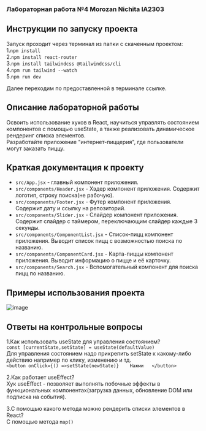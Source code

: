 
### Лабораторная работа №4 Morozan Nichita IA2303

## Инструкции по запуску проекта

Запуск проходит через терминал из папки c скаченным проектом:  
1.`npm install`  
2.`npm install react-router`  
3.`npm install tailwindcss @tailwindcss/cli`  
4.`npm run tailwind --watch`  
5.`npm run dev`  

Далее переходим по предоставленной в терминале ссылке.

## Описание лабораторной работы
  Освоить использование хуков в React, научиться управлять состоянием компонентов с помощью useState, а также реализовать динамическое рендеринг списка элементов.  
  Разработайте приложение "интернет-пиццерия", где пользователи могут заказать пиццу.  
## Краткая документация к проекту
- `src/App.jsx` -  главный компонент приложения.
- `src/сomponents/Header.jsx` -  Хэдер компонент приложения. Содержит логотип, строку поиска(не рабочую).  
- `src/сomponents/Footer.jsx` -  Футер компонент приложения. Содержит дату и ссылку на репозиторий.  
- `src/сomponents/Slider.jsx` -  Слайдер компонент приложения. Содержит слайдер с таймером, переключающим слайдер каждые 3 секунды.  
- `src/сomponents/ComponentList.jsx` - Список-пицц компонент приложения. Выводит список пицц с возможностью поиска по названию.  
- `src/сomponents/ComponentCard.jsx` - Карта-пиццы компонент приложения. Выводит информацию о пицце и её карточку.  
- `src/сomponents/Search.jsx` -  Вспомогательный компонент для поиска пицц по названию.  
 
## Примеры использования проекта 

![image](https://github.com/user-attachments/assets/695655cb-71d6-4b4a-9da5-de3f762328bb)

## Ответы на контрольные вопросы
  
1.Как использовать useState для управления состоянием?  
`const [currentState,setState] = useState(defaultValue)`  
Для управления состоянием надо прикрепить setState к какому-либо действию например по клику, изменению и тд.  
`
<button
  onClick={() =>setState(newState)}   
  Нажми  
</button>  
`  
 
2.Как работает useEffect?  
 Хук useEffect - позволяет выполнять побочные эффекты в функциональных компонентах(загрузка данных, обновление DOM или подписка на события).  
    
3.С помощью какого метода можно рендерить списки элементов в React?  
C помощью метода `map()`  



